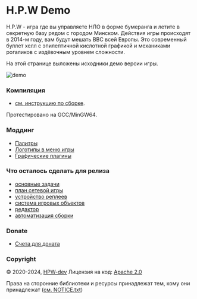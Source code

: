 # H.P.W Demo

H.P.W - игра где вы управляете НЛО в форме бумеранга и летите в секретную базу рядом с городом Минском. Действия игры происходят в 2014-м году, вам будут мешать ВВС всей Европы. Это современный буллет хелл с эпилептичной кислотной графикой и механиками рогаликов с издёвочным уровнем сложности.

На этой странице выложены исходники демо версии игры.

![demo](info/preview.gif)

### Компиляция
- [см. инструкцию по сборке](info/how-to-build-ru.md).

Протестировано на GCC/MinGW64.

### Моддинг
- [Палитры](info/palettes-ru.md)
- [Логотипы в меню игры](info/logos-ru.md)
- [Графические плагины](info/plugins-pge-ru.md)

### Что осталось сделать для релиза
- [основные задачи](info/tasks/main_tasks.md)
- [план сетевой игры](info/tasks/HPW_LAN_tasks.md)
- [устройство реплеев](info/tasks/replays.md)
- [система игровых объектов](info/tasks/entity_manager.md)
- [редактор](info/tasks/editor.md)
- [автоматизация сборки](info/tasks/ci.md)

### Donate
- [Счета для доната](info/donate.md)

### Copyright
© 2020-2024, [HPW-dev](mailto:hpwdev0@gmail.com)
Лицензия на код: [Apache 2.0](LICENSE.txt)

Права на сторонние библиотеки и ресурсы принадлежат тем, кому они принадлежат ([см. NOTICE.txt](NOTICE.txt))
